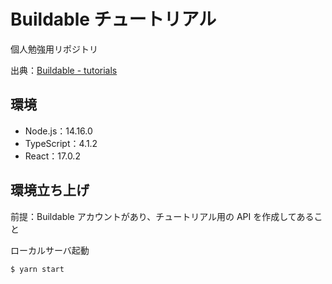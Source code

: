# Buildable チュートリアル
個人勉強用リポジトリ

出典：[Buildable - tutorials](https://www.buildable.dev/tutorials)

## 環境
- Node.js：14.16.0
- TypeScript：4.1.2
- React：17.0.2

## 環境立ち上げ
前提：Buildable アカウントがあり、チュートリアル用の API を作成してあること

ローカルサーバ起動
```
$ yarn start
```
